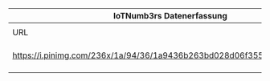|IoTNumb3rs Datenerfassung|||||||||||
| ---- | ---- | ---- | ---- | ---- | ---- | ---- | ---- | ---- | ---- | ---- |
||||||||||||
|URL|home_url|filename|device_class|device_count|market_class|market_volume|prognosis_year|publication_year|authorship_class|Dropbox folder|
|https://i.pinimg.com/236x/1a/94/36/1a9436b263bd028d06f355090c77767a.jpg|https://www.pinterest.de/mmmstachowiak/ibeacons-iot-connected-life/?lp=true|file5_1a9436b263bd028d06f355090c77767a.jpg|||life cycle management (opportunity)|28000000000|2020|---------------|pinterest|Pattoho/20190101-2100|

